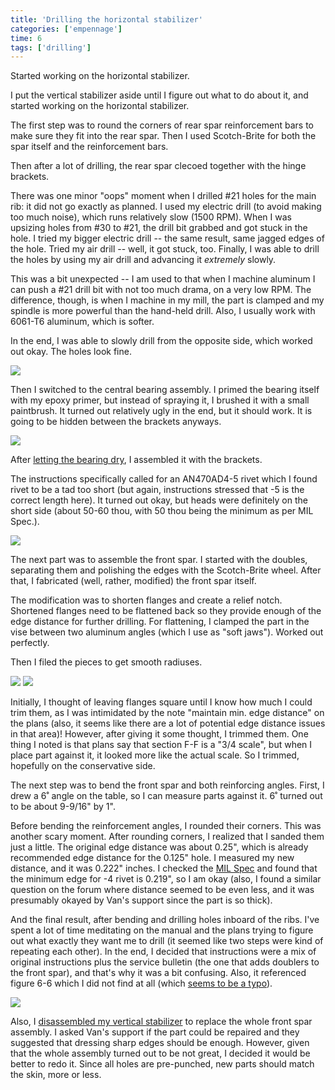 ```yaml
---
title: 'Drilling the horizontal stabilizer'
categories: ['empennage']
time: 6
tags: ['drilling']
---
```


Started working on the horizontal stabilizer.

<!-- more -->

I put the vertical stabilizer aside until I figure out what to do about it, and started working on the horizontal stabilizer. 

The first step was to round the corners of rear spar reinforcement bars to make sure they fit into the rear spar. Then I used Scotch-Brite for both the spar itself and the reinforcement bars.

Then after a lot of drilling, the rear spar clecoed together with the hinge brackets.

There was one minor "oops" moment when I drilled #21 holes for the main rib: it did not go exactly as planned. I used my electric drill (to avoid making too much noise), which runs relatively slow (1500 RPM). When I was upsizing holes from #30 to #21, the drill bit grabbed and got stuck in the hole. I tried my bigger electric drill -- the same result, same jagged edges of the hole. Tried my air drill -- well, it got stuck, too. Finally, I was able to drill the holes by using my air drill and advancing it _extremely_ slowly.

This was a bit unexpected -- I am used to that when I machine aluminum I can push a #21 drill bit with not too much drama, on a very low RPM. The difference, though, is when I machine in my mill, the part is clamped and my spindle is more powerful than the hand-held drill. Also, I usually work with 6061-T6 aluminum, which is softer.

In the end, I was able to slowly drill from the opposite side, which worked out okay. The holes look fine.

![](00-drilling-the-holes.jpeg)

Then I switched to the central bearing assembly. I primed the bearing itself with my epoxy primer, but instead of spraying it, I brushed it with a small paintbrush. It turned out relatively ugly in the end, but it should work. It is going to be hidden between the brackets anyways.

![](01-flanged-bearing-primed.jpeg)

After [letting the bearing dry](02-flanged-bearing-drying.jpeg), I assembled it with the brackets.

The instructions specifically called for an AN470AD4-5 rivet which I found rivet to be a tad too short (but again, instructions stressed that -5 is the correct length here). It turned out okay, but heads were definitely on the short side (about 50-60 thou, with 50 thou being the minimum as per MIL Spec.).

![](03-bearing-assembly.jpeg)

The next part was to assemble the front spar. I started with the doubles, separating them and polishing the edges with the Scotch-Brite wheel. After that, I fabricated (well, rather, modified) the front spar itself.

The modification was to shorten flanges and create a relief notch. Shortened flanges need to be flattened back so they provide enough of the edge distance for further drilling. For flattening, I clamped the part in the vise between two aluminum angles (which I use as "soft jaws"). Worked out perfectly.

Then I filed the pieces to get smooth radiuses.

![](06-front-spar-relief-notches.jpeg)
![](07-front-spar-relief-notches-2.jpeg)

Initially, I thought of leaving flanges square until I know how much I could trim them, as I was intimidated by the note "maintain min. edge distance" on the plans (also, it seems like there are a lot of potential edge distance issues in that area)! However, after giving it some thought, I trimmed them. One thing I noted is that plans say that section F-F is a "3/4 scale", but when I place part against it, it looked more like the actual scale. So I trimmed, hopefully on the conservative side.

The next step was to bend the front spar and both reinforcing angles. First, I drew a 6˚ angle on the table, so I can measure parts against it. 6˚ turned out to be about 9-9/16" by 1".

Before bending the reinforcement angles, I rounded their corners. This was another scary moment. After rounding corners, I realized that I sanded them just a little. The original edge distance was about 0.25", which is already recommended edge distance for the 0.125" hole. I measured my new distance, and it was 0.222" inches. I checked the [MIL Spec](https://www.vansaircraft.com/wp-content/uploads/2019/02/MIL-R-47196A_MI.pdf) and found that the minimum edge for -4 rivet is 0.219", so I am okay (also, I found a similar question on the forum where distance seemed to be even less, and it was presumably okayed by Van's support since the part is so thick).

And the final result, after bending and drilling holes inboard of the ribs. I've spent a lot of time meditating on the manual and the plans trying to figure out what exactly they want me to drill (it seemed like two steps were kind of repeating each other). In the end, I decided that instructions were a mix of original instructions plus the service bulletin (the one that adds doublers to the front spar), and that's why it was a bit confusing. Also, it referenced figure 6-6 which I did not find at all (which [seems to be a typo](https://vansairforce.net/community/showthread.php?t=206330)). 

![](11-everything-bent.jpeg)

Also, I [disassembled my vertical stabilizer](12-vertical-stabilizer-disassembled.jpeg) to replace the whole front spar assembly. I asked Van's support if the part could be repaired and they suggested that dressing sharp edges should be enough. However, given that the whole assembly turned out to be not great, I decided it would be better to redo it. Since all holes are pre-punched, new parts should match the skin, more or less.  
